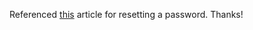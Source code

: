 Referenced [this](https://dev.to/anthonyamaro15/how-to-implement-reset-password-functionality-with-node-postgresql-knex-n8a) article for resetting a password. Thanks!
